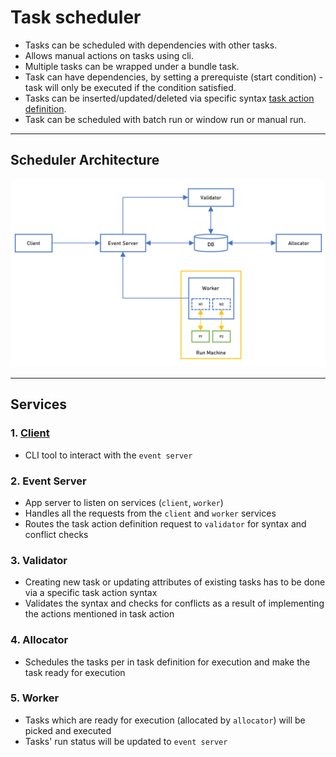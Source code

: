 # Task scheduler
- Tasks can be scheduled with dependencies with other tasks.
- Allows manual actions on tasks using cli.
- Multiple tasks can be wrapped under a bundle task.
- Task can have dependencies, by setting a prerequiste (start condition) - task will only be executed if the condition satisfied.
- Tasks can be inserted/updated/deleted via specific syntax [task action definition](internal/client/etc/test/def/).
- Task can be scheduled with batch run or window run or manual run.

---

## Scheduler Architecture

![scheduler arch](/img/sched_arch.png)

---

## Services
### 1. [Client](internal/client/docs/readme.md)
* CLI tool to interact with the `event server`

### 2. Event Server
* App server to listen on services (`client`, `worker`)
* Handles all the requests from the `client` and `worker` services
* Routes the task action definition request to `validator` for syntax and conflict checks

### 3. Validator
* Creating new task or updating attributes of existing tasks has to be done via a specific task action syntax
* Validates the syntax and checks for conflicts as a result of implementing the actions mentioned in task action

### 4. Allocator
* Schedules the tasks per in task definition for execution and make the task ready for execution

### 5. Worker
* Tasks which are ready for execution (allocated by `allocator`) will be picked and executed
* Tasks' run status will be updated to `event server`
